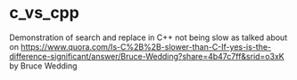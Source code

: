 # c_vs_cpp
Demonstration of search and replace in C++ not being slow
as talked about on
https://www.quora.com/Is-C%2B%2B-slower-than-C-If-yes-is-the-difference-significant/answer/Bruce-Wedding?share=4b47c7ff&srid=o3xK
by
Bruce Wedding
